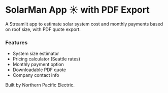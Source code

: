 # SolarMan App ☀️ with PDF Export

A Streamlit app to estimate solar system cost and monthly payments based on roof size, with PDF quote export.

### Features
- System size estimator
- Pricing calculator (Seattle rates)
- Monthly payment option
- Downloadable PDF quote
- Company contact info

Built by Northern Pacific Electric.

